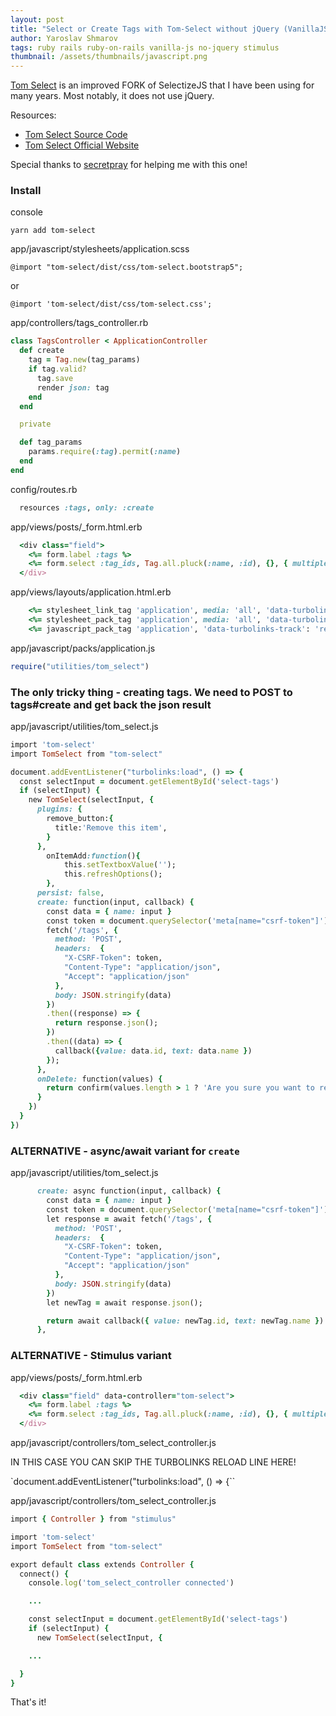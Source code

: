```yaml
---
layout: post
title: "Select or Create Tags with Tom-Select without jQuery (VanillaJS)"
author: Yaroslav Shmarov
tags: ruby rails ruby-on-rails vanilla-js no-jquery stimulus
thumbnail: /assets/thumbnails/javascript.png
---
```


[Tom Select](https://tom-select.js.org/) is an improved FORK of SelectizeJS that I have been using for many years.
Most notably, it does not use jQuery.

Resources:
* [Tom Select Source Code](https://github.com/selectize/selectize.js)
* [Tom Select Official Website](https://tom-select.js.org/)

Special thanks to [secretpray](https://github.com/secretpray) for helping me with this one!

### Install

console
```
yarn add tom-select
```
app/javascript/stylesheets/application.scss
```
@import "tom-select/dist/css/tom-select.bootstrap5";
```
or
```
@import 'tom-select/dist/css/tom-select.css';
```
app/controllers/tags_controller.rb
```ruby
class TagsController < ApplicationController
  def create
    tag = Tag.new(tag_params)
    if tag.valid?
      tag.save
      render json: tag
    end
  end

  private

  def tag_params
    params.require(:tag).permit(:name)
  end
end
```
config/routes.rb
```ruby
  resources :tags, only: :create
```
app/views/posts/_form.html.erb
```ruby
  <div class="field">
    <%= form.label :tags %>
    <%= form.select :tag_ids, Tag.all.pluck(:name, :id), {}, { multiple: true, id: "select-tags" } %>
  </div>
```
app/views/layouts/application.html.erb
```ruby
    <%= stylesheet_link_tag 'application', media: 'all', 'data-turbolinks-track': 'reload' %>
    <%= stylesheet_pack_tag 'application', media: 'all', 'data-turbolinks-track': 'reload' %>
    <%= javascript_pack_tag 'application', 'data-turbolinks-track': 'reload' %>
```
app/javascript/packs/application.js
```ruby
require("utilities/tom_select")
```

### The only tricky thing - creating tags. We need to POST to tags#create and get back the json result

app/javascript/utilities/tom_select.js
```ruby
import 'tom-select'
import TomSelect from "tom-select"

document.addEventListener("turbolinks:load", () => {
  const selectInput = document.getElementById('select-tags')
  if (selectInput) {
    new TomSelect(selectInput, {
      plugins: {
        remove_button:{
          title:'Remove this item',
        }
      },
  		onItemAdd:function(){
  			this.setTextboxValue('');
  			this.refreshOptions();
  		},
      persist: false,
      create: function(input, callback) {
        const data = { name: input }
        const token = document.querySelector('meta[name="csrf-token"]').content
        fetch('/tags', {
          method: 'POST',
          headers:  {
            "X-CSRF-Token": token,
            "Content-Type": "application/json",
            "Accept": "application/json"
          },
          body: JSON.stringify(data)
        })
        .then((response) => {
          return response.json();
        })
        .then((data) => {
          callback({value: data.id, text: data.name })
        });
      },
      onDelete: function(values) {
        return confirm(values.length > 1 ? 'Are you sure you want to remove these ' + values.length + ' items?' : 'Are you sure you want to remove "' + values[0] + '"?');
      }
    })
  }
})
```

### ALTERNATIVE - async/await variant for `create`

app/javascript/utilities/tom_select.js
```ruby
      create: async function(input, callback) {
        const data = { name: input }
        const token = document.querySelector('meta[name="csrf-token"]').content
        let response = await fetch('/tags', {
          method: 'POST',
          headers:  {
            "X-CSRF-Token": token,
            "Content-Type": "application/json",
            "Accept": "application/json"
          },
          body: JSON.stringify(data)
        })
        let newTag = await response.json();

        return await callback({ value: newTag.id, text: newTag.name })
      },
```

### ALTERNATIVE - Stimulus variant

app/views/posts/_form.html.erb
```ruby
  <div class="field" data-controller="tom-select">
    <%= form.label :tags %>
    <%= form.select :tag_ids, Tag.all.pluck(:name, :id), {}, { multiple: true, id: "select-tags" } %>
  </div>
```

app/javascript/controllers/tom_select_controller.js

IN THIS CASE YOU CAN SKIP THE TURBOLINKS RELOAD LINE HERE!

`document.addEventListener("turbolinks:load", () => {``

app/javascript/controllers/tom_select_controller.js
```ruby
import { Controller } from "stimulus"

import 'tom-select'
import TomSelect from "tom-select"

export default class extends Controller {
  connect() {
    console.log('tom_select_controller connected')

    ...

    const selectInput = document.getElementById('select-tags')
    if (selectInput) {
      new TomSelect(selectInput, {

    ...

  }
}
```

That's it!